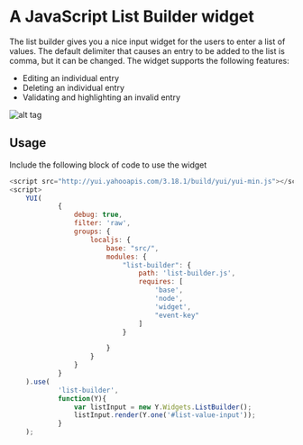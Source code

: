 # A JavaScript List Builder widget
The list builder gives you a nice input widget for the users to enter a list of values. The default delimiter that causes an entry to be added to the list is comma, but it can be changed. The widget supports the following features:
- Editing an individual entry
- Deleting an individual entry
- Validating and highlighting an invalid entry




![alt tag](https://raw.github.com/henry0sue/ListBuilder/master/screenshot/ListBuilder.png)

## Usage
Include the following block of code to use the widget
```javascript
<script src="http://yui.yahooapis.com/3.18.1/build/yui/yui-min.js"></script>
<script>
    YUI(
            {
                debug: true,
                filter: 'raw',
                groups: {
                    localjs: {
                        base: "src/",
                        modules: {
                            "list-builder": {
                                path: 'list-builder.js',
                                requires: [
                                    'base',
                                    'node',
                                    'widget',
                                    "event-key"
                                ]
                            }

                        }
                    }
                }
            }
    ).use(
            'list-builder',
            function(Y){
                var listInput = new Y.Widgets.ListBuilder();                
                listInput.render(Y.one('#list-value-input'));
            }
    );
```

